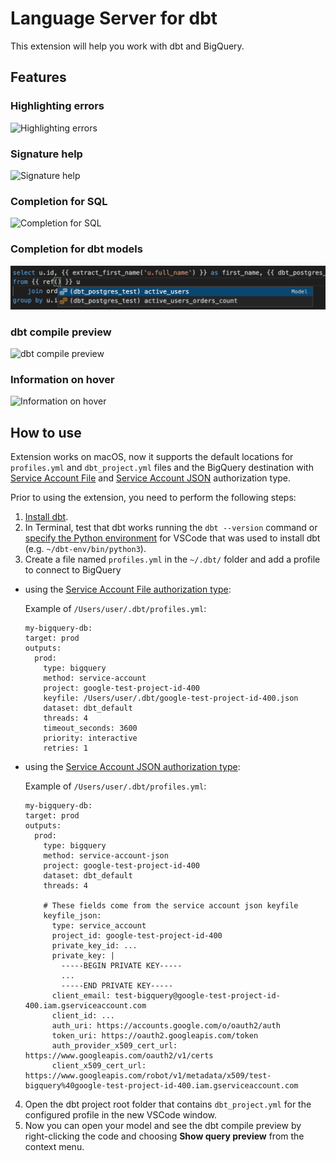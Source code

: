 # Language Server for dbt

This extension will help you work with dbt and BigQuery.

## Features

### Highlighting errors

![Highlighting errors](images/HighlightingErrors.png)

### Signature help

![Signature help](images/SignatureHelp.png)

### Completion for SQL

![Completion for SQL](images/Completion.png)

### Completion for dbt models

![Completion for dbt models](images/CompletionForModels.png)

### dbt compile preview

![dbt compile preview](images/dbtCompilePreview.png)

### Information on hover

![Information on hover](images/InformationOnHover.png)

## How to use

Extension works on macOS, now it supports the default locations for `profiles.yml` and `dbt_project.yml` files and the BigQuery destination with [Service Account File](https://docs.getdbt.com/reference/warehouse-profiles/bigquery-profile#service-account-file) and [Service Account JSON](https://docs.getdbt.com/reference/warehouse-profiles/bigquery-profile#service-account-json) authorization type.

Prior to using the extension, you need to perform the following steps:
1. [Install dbt](https://docs.getdbt.com/dbt-cli/installation).
2. In Terminal, test that dbt works running the `dbt --version` command or [specify the Python environment](https://code.visualstudio.com/docs/python/environments#_manually-specify-an-interpreter) for VSCode that was used to install dbt (e.g. `~/dbt-env/bin/python3`).
3. Create a file named `profiles.yml` in the `~/.dbt/` folder and add a profile to connect to BigQuery
  - using the [Service Account File authorization type](https://docs.getdbt.com/reference/warehouse-profiles/bigquery-profile#service-account-file):

      Example of `/Users/user/.dbt/profiles.yml`:
      ``` 
      my-bigquery-db:
      target: prod
      outputs:
        prod:
          type: bigquery
          method: service-account
          project: google-test-project-id-400
          keyfile: /Users/user/.dbt/google-test-project-id-400.json
          dataset: dbt_default
          threads: 4
          timeout_seconds: 3600
          priority: interactive
          retries: 1
      ```

  - using the [Service Account JSON authorization type](https://docs.getdbt.com/reference/warehouse-profiles/bigquery-profile#service-account-json):

      Example of `/Users/user/.dbt/profiles.yml`:
      ``` 
      my-bigquery-db:
      target: prod
      outputs:
        prod:
          type: bigquery
          method: service-account-json
          project: google-test-project-id-400
          dataset: dbt_default
          threads: 4

          # These fields come from the service account json keyfile
          keyfile_json:
            type: service_account
            project_id: google-test-project-id-400
            private_key_id: ...
            private_key: |
              -----BEGIN PRIVATE KEY-----
              ...
              -----END PRIVATE KEY-----
            client_email: test-bigquery@google-test-project-id-400.iam.gserviceaccount.com
            client_id: ...
            auth_uri: https://accounts.google.com/o/oauth2/auth
            token_uri: https://oauth2.googleapis.com/token
            auth_provider_x509_cert_url: https://www.googleapis.com/oauth2/v1/certs
            client_x509_cert_url: https://www.googleapis.com/robot/v1/metadata/x509/test-bigquery%40google-test-project-id-400.iam.gserviceaccount.com
      ```

4. Open the dbt project root folder that contains `dbt_project.yml` for the configured profile in the new VSCode window.
5. Now you can open your model and see the dbt compile preview by right-clicking the code and choosing **Show query preview** from the context menu.
